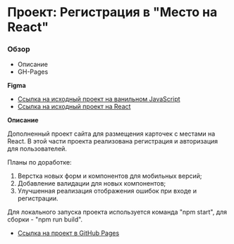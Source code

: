 # Проект: Регистрация в "Место на React"

### Обзор

* Описание
* GH-Pages

**Figma**

* [Ссылка на исходный проект на ванильном JavaScript](https://github.com/joniksid1/mesto)
* [Ссылка на исходный проект на React](https://github.com/joniksid1/mesto-react)

**Описание**

Дополненный проект сайта для размещения карточек с местами на React. В этой части проекта реализована регистрация и авторизация для пользователей.

Планы по доработке:
1. Верстка новых форм и компонентов для мобильных версий;
2. Добавление валидации для новых компонентов;
3. Улучшенная реализация отображения ошибок при входе и регистрации.

Для локального запуска проекта используется команда "npm start", для сборки - "npm run build".


* [Ссылка на проект в GitHub Pages](https://joniksid1.github.io/react-mesto-auth/)
